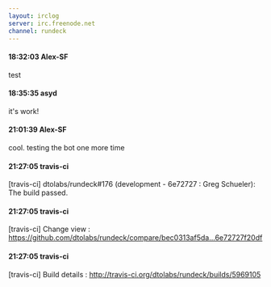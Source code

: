 ```yaml
---
layout: irclog
server: irc.freenode.net
channel: rundeck
---
```


#### 18:32:03 Alex-SF
 test
#### 18:35:35 asyd
 it's work!
#### 21:01:39 Alex-SF
 cool. testing the bot one more time
#### 21:27:05 travis-ci
 \[travis-ci\] dtolabs/rundeck#176 (development - 6e72727 : Greg Schueler): The build passed.
#### 21:27:05 travis-ci
 \[travis-ci\] Change view : https://github.com/dtolabs/rundeck/compare/bec0313af5da...6e72727f20df
#### 21:27:05 travis-ci
 \[travis-ci\] Build details : http://travis-ci.org/dtolabs/rundeck/builds/5969105
